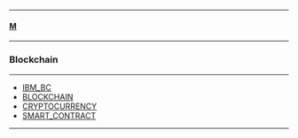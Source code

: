 
---

#### [M](https://github.com/ttltrk/TTT/blob/master/menu.md)

---

### Blockchain

---

* [IBM_BC](https://github.com/ttltrk/TTT/blob/master/BLK/IBM_BC/IBM_BC.md)
* [BLOCKCHAIN](https://github.com/ttltrk/TTT/blob/master/BLK/BLK/BLK.md)
* [CRYPTOCURRENCY](https://github.com/ttltrk/TTT/blob/master/BLK/CRY/CRY.md)
* [SMART_CONTRACT](https://github.com/ttltrk/TTT/blob/master/BLK/SMA/SMA.md)

---
